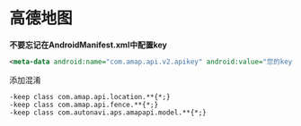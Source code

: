 # 高德地图

**不要忘记在AndroidManifest.xml中配置key**

```xml
<meta-data android:name="com.amap.api.v2.apikey" android:value="您的key" />
```

添加混淆

```
-keep class com.amap.api.location.**{*;}
-keep class com.amap.api.fence.**{*;}
-keep class com.autonavi.aps.amapapi.model.**{*;}
```